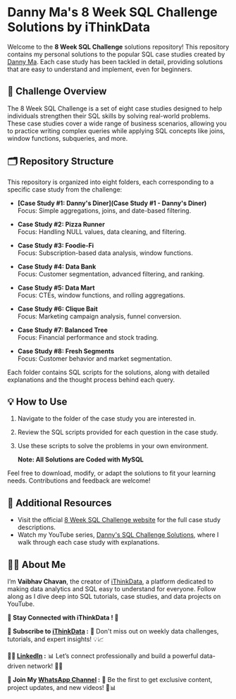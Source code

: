 # Danny Ma's 8 Week SQL Challenge Solutions by iThinkData

Welcome to the **8 Week SQL Challenge** solutions repository! This repository contains my personal solutions to the popular SQL case studies created by [Danny Ma](https://8weeksqlchallenge.com/). Each case study has been tackled in detail, providing solutions that are easy to understand and implement, even for beginners.

## 📖 Challenge Overview

The 8 Week SQL Challenge is a set of eight case studies designed to help individuals strengthen their SQL skills by solving real-world problems. These case studies cover a wide range of business scenarios, allowing you to practice writing complex queries while applying SQL concepts like joins, window functions, subqueries, and more.

## 🗂 Repository Structure

This repository is organized into eight folders, each corresponding to a specific case study from the challenge:

- **[Case Study #1: Danny's Diner](Case Study #1 - Danny's Diner)**  
  Focus: Simple aggregations, joins, and date-based filtering.

- **Case Study #2: Pizza Runner**  
  Focus: Handling NULL values, data cleaning, and filtering.

- **Case Study #3: Foodie-Fi**  
  Focus: Subscription-based data analysis, window functions.

- **Case Study #4: Data Bank**  
  Focus: Customer segmentation, advanced filtering, and ranking.

- **Case Study #5: Data Mart**  
  Focus: CTEs, window functions, and rolling aggregations.

- **Case Study #6: Clique Bait**  
  Focus: Marketing campaign analysis, funnel conversion.

- **Case Study #7: Balanced Tree**  
  Focus: Financial performance and stock trading.

- **Case Study #8: Fresh Segments**  
  Focus: Customer behavior and market segmentation.

Each folder contains SQL scripts for the solutions, along with detailed explanations and the thought process behind each query.

## 💡 How to Use

1. Navigate to the folder of the case study you are interested in.
2. Review the SQL scripts provided for each question in the case study.
3. Use these scripts to solve the problems in your own environment.

   **Note: All Solutions are Coded with MySQL**

Feel free to download, modify, or adapt the solutions to fit your learning needs. Contributions and feedback are welcome!

## 🔗 Additional Resources

- Visit the official [8 Week SQL Challenge website](https://8weeksqlchallenge.com/) for the full case study descriptions.
- Watch my YouTube series, [Danny's SQL Challenge Solutions](https://youtube.com/playlist?list=PLCbFGoYuSXyoboW7yD920x9TIVPu24jCd&si=z7Wf9oc0ZZhZ7ef1), where I walk through each case study with explanations.

## 🙋‍♂️ About Me

I’m **Vaibhav Chavan**, the creator of [iThinkData](https://www.youtube.com/@iThinkData?sub_confirmation=1), a platform dedicated to making data analytics and SQL easy to understand for everyone. Follow along as I dive deep into SQL tutorials, case studies, and data projects on YouTube.

**🌟 Stay Connected with iThinkData ! 🌟**

**🎥 Subscribe to [iThinkData](https://www.youtube.com/@iThinkData?sub_confirmation=1) :**  🔔 Don't miss out on weekly data challenges, tutorials, and expert insights! 💡📈

**👨‍💼 [LinkedIn](https://linkedin.com/in/vaibhav-chavan) :**  📊 Let’s connect professionally and build a powerful data-driven network! 💼🌐

**💬 Join My [WhatsApp Channel](https://whatsapp.com/channel/0029VaoircxInlqLbopDNS2K) :** 📱 Be the first to get exclusive content, project updates, and new videos! 🚀📊


